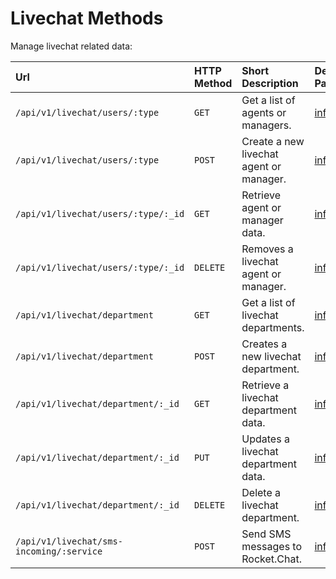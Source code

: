 # Livechat Methods

Manage livechat related data:

| Url | HTTP Method | Short Description | Details Page |
| :--- | :--- | :--- | :--- |
| `/api/v1/livechat/users/:type` | `GET` | Get a list of agents or managers. | [info](users/#list-agents-or-managers) |
| `/api/v1/livechat/users/:type` | `POST` | Create a new livechat agent or manager. | [info](users/#register-new-agent-or-manager) |
| `/api/v1/livechat/users/:type/:_id` | `GET` | Retrieve agent or manager data. | [info](users/#get-info-about-an-agent-or-manager) |
| `/api/v1/livechat/users/:type/:_id` | `DELETE` | Removes a livechat agent or manager. | [info](users/#removes-an-agent-or-manager) |
| `/api/v1/livechat/department` | `GET` | Get a list of livechat departments. | [info](department/#list-departments) |
| `/api/v1/livechat/department` | `POST` | Creates a new livechat department. | [info](department/#register-a-new-department) |
| `/api/v1/livechat/department/:_id` | `GET` | Retrieve a livechat department data. | [info](department/#get-info-about-a-deparment) |
| `/api/v1/livechat/department/:_id` | `PUT` | Updates a livechat department data. | [info](department/#update-a-department) |
| `/api/v1/livechat/department/:_id` | `DELETE` | Delete a livechat department. | [info](department/#removes-a-deparment) |
| `/api/v1/livechat/sms-incoming/:service` | `POST` | Send SMS messages to Rocket.Chat. | [info](sms-incoming/) |

